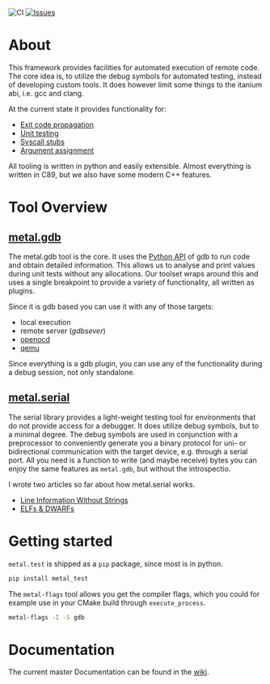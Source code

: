 ![CI](https://github.com/metal-ci/test/workflows/CI/badge.svg?branch=master) [![Issues](https://img.shields.io/github/issues/metal-ci/test.svg)](https://github.com/metal-ci/test/issues)

# About

This framework provides facilities for automated execution of remote code. The core idea is, to utilize the debug symbols for automated testing, instead of developing custom tools. 
It does however limit some things to the itanium abi, i.e. gcc and clang.

At the current state it provides functionality for:
 
 * [Exit code propagation](https://github.com/metal-ci/doc/readme.md) 
 * [Unit testing](https://github.com/metal-ci/doc/unit.md)
 * [Syscall stubs](https://github.com/metal-ci/doc/newlib.md)
 * [Argument assignment](https://github.com/metal-ci/doc/argv.md)
 
All tooling is written in python and easily extensible. Almost everything is written in C89, but we also have some modern C++ features. 

# Tool Overview

## [metal.gdb](https://github.com/metal-ci/test/doc/metal.gdb.md)

The metal.gdb tool is the core. It uses the [Python API](https://sourceware.org/gdb/onlinedocs/gdb/Python-API.html) of gdb to run code and obtain detailed information.
This allows us to analyse and print values during unit tests without any allocations. Our toolset wraps around this and uses a single breakpoint to provide a variety of functionality, all written as plugins.

Since it is gdb based you can use it with any of those targets:

 * local execution
 * remote server (*gdbsever*)
 * [openocd](http://openocd.org/)
 * [qemu](http://www.qemu.org/)

Since everything is a gdb plugin, you can use any of the functionality during a debug session, not only standalone.

## [metal.serial](https://github.com/metal-ci/test/doc/metal.serial.md)

The serial library provides a light-weight testing tool for environments that do not provide access for a debugger. It does utilize debug symbols, but to a minimal degree.
The debug symbols are used in conjunction with a preprocessor to conveniently generate you a binary protocol for uni- or bidirectional communication with the target device, e.g. through a serial port.
All you need is a function to write (and maybe receive) bytes you can enjoy the same features as `metal.gdb`, but without the introspectio.

I wrote two articles so far about how metal.serial works.
    
 * [Line Information Without Strings](https://embeddedartistry.com/blog/2020/06/29/metal-serial-capturing-file-line-information-without-using-strings/)
 * [ELFs & DWARFs](https://embeddedartistry.com/blog/2020/07/13/metal-serial-elfs-dwarfs/)  

# Getting started

`metal.test` is shipped as a `pip` package, since most is in python.

```bash
pip install metal_test
```

The `metal-flags` tool allows you get the compiler flags, which you could for example use in your CMake build through `execute_process`.

```bash
metal-flags -I -S gdb
```

# Documentation

The current master Documentation can be found in the [wiki](https://github.com/metal-ci/test/doc).


